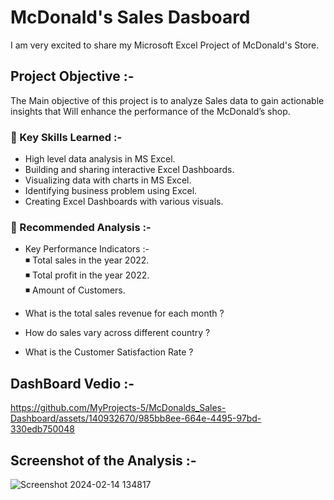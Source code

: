 # McDonald's Sales Dasboard
I am very excited to share my Microsoft Excel Project of McDonald's Store.

## Project Objective :-
The Main objective of this project is to analyze Sales data to gain 
actionable insights that Will enhance the performance of the McDonald’s shop.

### 📌 Key Skills Learned :-
- High level data analysis in MS Excel.     
- Building and sharing interactive Excel Dashboards.     
- Visualizing data with charts in MS Excel.      
- Identifying business problem using Excel.       
- Creating Excel Dashboards with various visuals.       

### 📌 Recommended Analysis :-
- Key Performance Indicators :-                 
       ◾ Total sales in the year 2022.            
       ◾ Total profit in the year 2022.            
       ◾ Amount of Customers.              

- What is the total sales revenue for each month ?   
- How do sales vary across different country ?      
- What is the Customer Satisfaction Rate ?     

## DashBoard Vedio :-
https://github.com/MyProjects-5/McDonalds_Sales-Dashboard/assets/140932670/985bb8ee-664e-4495-97bd-330edb750048

## Screenshot of the Analysis :-
![Screenshot 2024-02-14 134817](https://github.com/MyProjects-5/McDonald-s-Sales-Dashboard/assets/140932670/70e7df07-8d87-446e-83c5-c297c950d08f)

